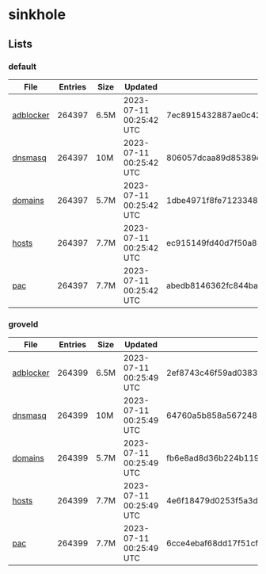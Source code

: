 # sinkhole

## Lists

### default

|File|Entries|Size|Updated|Hash|
|-|-|-|-|-|
|[adblocker](https://raw.githubusercontent.com/groveld/sinkhole/lists/default/adblocker.txt)|264397|6.5M|2023-07-11 00:25:42 UTC|7ec8915432887ae0c42d4b8c5e071e7cb5f447bd3a527af325a59f9202fc68ba|
|[dnsmasq](https://raw.githubusercontent.com/groveld/sinkhole/lists/default/dnsmasq.txt)|264397|10M|2023-07-11 00:25:42 UTC|806057dcaa89d85389e42e844d4c7a711acf1cba928189fd114e08244bde3ab5|
|[domains](https://raw.githubusercontent.com/groveld/sinkhole/lists/default/domains.txt)|264397|5.7M|2023-07-11 00:25:42 UTC|1dbe4971f8fe712334839546887cec30e3e9969708a46f883418fdd0157ad96f|
|[hosts](https://raw.githubusercontent.com/groveld/sinkhole/lists/default/hosts.txt)|264397|7.7M|2023-07-11 00:25:42 UTC|ec915149fd40d7f50a831790000ba6dafc52b833266e8cf41a0dd5f4d50c3aaf|
|[pac](https://raw.githubusercontent.com/groveld/sinkhole/lists/default/pac.txt)|264397|7.7M|2023-07-11 00:25:42 UTC|abedb8146362fc844ba9bdc919cf3cbb4987cc75adca541b3060df36d2ee22fe|

### groveld

|File|Entries|Size|Updated|Hash|
|-|-|-|-|-|
|[adblocker](https://raw.githubusercontent.com/groveld/sinkhole/lists/groveld/adblocker.txt)|264399|6.5M|2023-07-11 00:25:49 UTC|2ef8743c46f59ad0383f3443f51a4eabee0c1fa3a8d1314d836fc81486b72dd5|
|[dnsmasq](https://raw.githubusercontent.com/groveld/sinkhole/lists/groveld/dnsmasq.txt)|264399|10M|2023-07-11 00:25:49 UTC|64760a5b858a567248e87489e757dfbbc33144a7859ec63dc2b36ba9c47027da|
|[domains](https://raw.githubusercontent.com/groveld/sinkhole/lists/groveld/domains.txt)|264399|5.7M|2023-07-11 00:25:49 UTC|fb6e8ad8d36b224b11918047de8fab2c04ccf6f43e8257dd3eecd3a7dfc56a05|
|[hosts](https://raw.githubusercontent.com/groveld/sinkhole/lists/groveld/hosts.txt)|264399|7.7M|2023-07-11 00:25:49 UTC|4e6f18479d0253f5a3d197c1b775395f898d38d4a7744fbebda119c32b4dc76c|
|[pac](https://raw.githubusercontent.com/groveld/sinkhole/lists/groveld/pac.txt)|264399|7.7M|2023-07-11 00:25:49 UTC|6cce4ebaf68dd17f51cff71e8ba623a53fce24f1e25cbaac959908c06b97be97|
